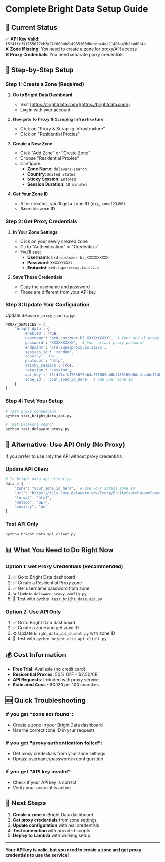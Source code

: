 # Complete Bright Data Setup Guide

## 🎯 **Current Status**

✅ **API Key Valid**: `f5f4ffcfb1755077eb3a27f809ab8b4985160d0dedbc4de11405a43b8c4d0b4a`  
❌ **Zone Missing**: You need to create a zone for proxy/API access  
❌ **Proxy Credentials**: You need separate proxy credentials  

## 🚀 **Step-by-Step Setup**

### **Step 1: Create a Zone (Required)**

1. **Go to Bright Data Dashboard**
   - Visit [https://brightdata.com/](https://brightdata.com/)
   - Log in with your account

2. **Navigate to Proxy & Scraping Infrastructure**
   - Click on "Proxy & Scraping Infrastructure"
   - Click on "Residential Proxies"

3. **Create a New Zone**
   - Click "Add Zone" or "Create Zone"
   - Choose "Residential Proxies"
   - Configure:
     - **Zone Name**: `delaware-search`
     - **Country**: `United States`
     - **Sticky Session**: `Enabled`
     - **Session Duration**: `10 minutes`

4. **Get Your Zone ID**
   - After creating, you'll get a zone ID (e.g., `zone123456`)
   - Save this zone ID

### **Step 2: Get Proxy Credentials**

1. **In Your Zone Settings**
   - Click on your newly created zone
   - Go to "Authentication" or "Credentials"
   - You'll see:
     - **Username**: `brd-customer-hl_XXXXXXXXXX`
     - **Password**: `XXXXXXXXXX`
     - **Endpoint**: `brd.superproxy.io:22225`

2. **Save These Credentials**
   - Copy the username and password
   - These are different from your API key

### **Step 3: Update Your Configuration**

Update `delaware_proxy_config.py`:

```python
PROXY_SERVICES = {
    'bright_data': {
        'enabled': True,
        'username': 'brd-customer-hl_XXXXXXXXXX',  # Your actual proxy username
        'password': 'XXXXXXXXXX',  # Your actual proxy password
        'endpoint': 'brd.superproxy.io:22225',
        'session_id': 'random',
        'country': 'US',
        'protocol': 'http',
        'sticky_session': True,
        'rotation': 'session',
        'api_key': 'f5f4ffcfb1755077eb3a27f809ab8b4985160d0dedbc4de11405a43b8c4d0b4a',
        'zone_id': 'your_zone_id_here'  # Add your zone ID
    }
}
```

### **Step 4: Test Your Setup**

```bash
# Test proxy connection
python test_bright_data_api.py

# Test Delaware search
python test_delaware_proxy.py
```

## 🔧 **Alternative: Use API Only (No Proxy)**

If you prefer to use only the API without proxy credentials:

### **Update API Client**

```python
# In bright_data_api_client.py
data = {
    "zone": "your_zone_id_here",  # Use your actual zone ID
    "url": "https://icis.corp.delaware.gov/Ecorp/EntitySearch/NameSearch.aspx",
    "format": "html",
    "method": "GET",
    "country": "us"
}
```

### **Test API Only**

```bash
python bright_data_api_client.py
```

## 📊 **What You Need to Do Right Now**

### **Option 1: Get Proxy Credentials (Recommended)**
1. ✅ Go to Bright Data dashboard
2. ✅ Create a Residential Proxy zone
3. ✅ Get username/password from zone
4. ⚙️ Update `delaware_proxy_config.py`
5. 🧪 Test with `python test_bright_data_api.py`

### **Option 2: Use API Only**
1. ✅ Go to Bright Data dashboard
2. ✅ Create a zone and get zone ID
3. ⚙️ Update `bright_data_api_client.py` with zone ID
4. 🧪 Test with `python bright_data_api_client.py`

## 💰 **Cost Information**

- **Free Trial**: Available (no credit card)
- **Residential Proxies**: 50% OFF - $2.50/GB
- **API Requests**: Included with proxy service
- **Estimated Cost**: ~$0.125 per 100 searches

## 🆘 **Quick Troubleshooting**

### **If you get "zone not found":**
- Create a zone in your Bright Data dashboard
- Use the correct zone ID in your requests

### **If you get "proxy authentication failed":**
- Get proxy credentials from your zone settings
- Update username/password in configuration

### **If you get "API key invalid":**
- Check if your API key is correct
- Verify your account is active

## 🎯 **Next Steps**

1. **Create a zone** in Bright Data dashboard
2. **Get proxy credentials** from zone settings
3. **Update configuration** with real credentials
4. **Test connection** with provided scripts
5. **Deploy to Lambda** with working setup

---

**Your API key is valid, but you need to create a zone and get proxy credentials to use the service!**
